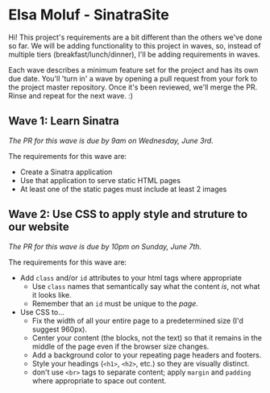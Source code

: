 # Elsa Moluf - SinatraSite

Hi! This project's requirements are a bit different than the others we've done so far. We will be adding functionality to this project in waves, so, instead of multiple tiers (breakfast/lunch/dinner), I'll be adding requirements in waves.

Each wave describes a minimum feature set for the project and has its own due date. You'll 'turn in' a wave by opening a pull request from your fork to the project master repository. Once it's been reviewed, we'll merge the PR. Rinse and repeat for the next wave. :)

## Wave 1: Learn Sinatra
_The PR for this wave is due by 9am on Wednesday, June 3rd._

The requirements for this wave are:
  - Create a Sinatra application
  - Use that application to serve static HTML pages
  - At least one of the static pages must include at least 2 images

## Wave 2: Use CSS to apply style and struture to our website
_The PR for this wave is due by 10pm on Sunday, June 7th._

The requirements for this wave are:
- Add `class` and/or `id` attributes to your html tags where appropriate
  - Use `class` names that semantically say what the content _is_, not what it looks like.
  - Remember that an `id` must be unique to the _page_.
- Use CSS to...
  - Fix the width of all your entire page to a predetermined size (I'd suggest 960px).
  - Center your content (the blocks, not the text) so that it remains in the middle of the page even if the browser size changes.
  - Add a background color to your repeating page headers and footers.
  - Style your headings (`<h1>`, `<h2>`, etc.) so they are visually distinct.
  - don't use `<br>` tags to separate content; apply `margin` and `padding` where appropriate to space out content.
